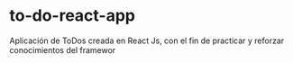 # to-do-react-app
Aplicación de ToDos creada en React Js, con el fin de practicar y reforzar conocimientos del framewor
